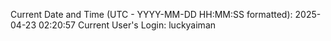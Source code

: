 Current Date and Time (UTC - YYYY-MM-DD HH:MM:SS formatted): 2025-04-23 02:20:57
Current User's Login: luckyaiman
